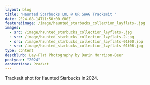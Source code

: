 ```yaml
---
layout: blog
title: "Haunted Starbucks LOL @ UR SWAG Tracksuit "
date: 2024-08-14T11:50:00.000Z
featuredimage: /image/haunted_starbucks_collection_layflats-.jpg
images:
  - src: /image/haunted_starbucks_collection_layflats-.jpg
  - src: /image/haunted_starbucks_collection_layflats-2.jpg
  - src: /image/haunted_starbucks_collection_layflats-01600.jpg
  - src: /image/haunted_starbucks_collection_layflats-01606.jpg
type: content
descblurb: Lay-Flat Photography by Darin Morrison-Beer
postyear: "2024"
contentdesc: Product
---
```

Tracksuit shot for Haunted Starbucks in 2024.
